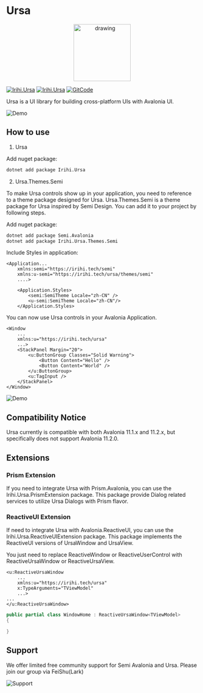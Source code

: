# Ursa

<p align="center">
    <img src="./assets/Ursa.svg" alt="drawing" width="150" />
</p>

[![Irihi.Ursa](https://img.shields.io/nuget/v/Irihi.Ursa.svg?color=red&style=flat-square)](https://www.nuget.org/packages/Irihi.Ursa/)
[![Irihi.Ursa](https://img.shields.io/nuget/dt/Irihi.Ursa.svg?style=flat-square)](https://www.nuget.org/packages/Irihi.Ursa/)
[![GitCode](https://gitcode.com/IRIHI_Technology/Ursa.Avalonia/star/badge.svg)](https://gitcode.com/IRIHI_Technology/Ursa.Avalonia)

Ursa is a UI library for building cross-platform UIs with Avalonia UI.

![Demo](./assets/demo.png)

## How to use
1. Ursa

Add nuget package:
```bash
dotnet add package Irihi.Ursa
```

2. Ursa.Themes.Semi

To make Ursa controls show up in your application, you need to reference to a theme package designed for Ursa.
Ursa.Themes.Semi is a theme package for Ursa inspired by Semi Design. You can add it to your project by following steps.

Add nuget package:
```bash
dotnet add package Semi.Avalonia
dotnet add package Irihi.Ursa.Themes.Semi
```

Include Styles in application:
```xaml
<Application...
    xmlns:semi="https://irihi.tech/semi"
    xmlns:u-semi="https://irihi.tech/ursa/themes/semi"
    ....>

    <Application.Styles>
        <semi:SemiTheme Locale="zh-CN" />
        <u-semi:SemiTheme Locale="zh-CN"/>
    </Application.Styles>
```


You can now use Ursa controls in your Avalonia Application.
```xaml
<Window
    ...
    xmlns:u="https://irihi.tech/ursa"
    ...>
    <StackPanel Margin="20">
        <u:ButtonGroup Classes="Solid Warning">
            <Button Content="Hello" />
            <Button Content="World" />
        </u:ButtonGroup>
        <u:TagInput />
    </StackPanel>
</Window>
```

![Demo](./assets/demo.jpg)

## Compatibility Notice
Ursa currently is compatible with both Avalonia 11.1.x and 11.2.x, but specifically does not support Avalonia 11.2.0.

## Extensions

### Prism Extension
If you need to integrate Ursa with Prism.Avalonia, you can use the Irihi.Ursa.PrismExtension package. This package provide Dialog related services to utilize Ursa Dialogs with Prism flavor. 

### ReactiveUI Extension
If need to integrate Ursa with Avalonia.ReactiveUI, you can use the Irihi.Ursa.ReactiveUIExtension package. This package implements the ReactiveUI versions of UrsaWindow and UrsaView.

You just need to replace ReactiveWindow or ReactiveUserControl with ReactiveUrsaWindow or ReactiveUrsaView.

```xaml
<u:ReactiveUrsaWindow
    ...
    xmlns:u="https://irihi.tech/ursa"
    x:TypeArguments="TViewModel"
    ...>
...
</u:ReactiveUrsaWindow>
```
```csharp
public partial class WindowHome : ReactiveUrsaWindow<TViewModel>
{

}
```

## Support

We offer limited free community support for Semi Avalonia and Ursa. Please join our group via FeiShu(Lark)

![Support](./assets/community-support.png)
